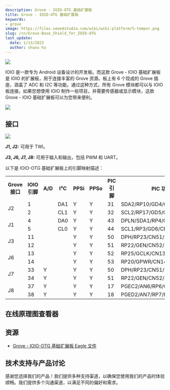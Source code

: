 ```yaml
---
description: Grove - IOIO-OTG 基础扩展板
title: Grove - IOIO-OTG 基础扩展板
keywords:
- grove
image: https://files.seeedstudio.com/wiki/wiki-platform/S-tempor.png
slug: /cn/Grove-Base_Shield_for_IOIO-OTG
last_update:
  date: 1/13/2023
  author: shuxu hu
---
```

![](https://files.seeedstudio.com/wiki/Grove-Base_Shield_for_IOIO-OTG/img/Grove-Base_Shield_for_IOIO-OTG.md.jpg)

IOIO 是一款专为 Android 设备设计的开发板。而这款 Grove - IOIO 基础扩展板是 IOIO 的扩展板，用于连接丰富的 Grove 资源。板上有 6 个现成的 Grove 插座，涵盖了 ADC 和 I2C 等功能。通过这种方式，所有 Grove 模块都可以与 IOIO 板连接。如果您想使用 IOIO 制作一些项目，并需要传感器或显示模块，这款 Grove - IOIO 基础扩展板可以为您带来便利。

[![](https://files.seeedstudio.com/wiki/Seeed-WiKi/docs/images/300px-Get_One_Now_Banner-ragular.png)](https://www.seeedstudio.com/Grove-Base-Shield-for-IOIO-OTG-p-1613.html)

## 接口

![](https://files.seeedstudio.com/wiki/Grove-Base_Shield_for_IOIO-OTG/img/Base_Shield_for_IOIO_Interface_Function.jpg)

**J1, J2:** 可用于 TWI。

**J3, J6, J7, J8:** 可用于输入和输出，包括 PWM 和 UART。

以下是 IOIO-OTG 基础扩展板上的引脚映射描述：

<center>
<table cellspacing="0" width="40%">
<tr>
<th scope="col">Grove 接口</th>
<th scope="col">IOIO 引脚</th>
<th scope="col">A/D</th>
<th scope="col">I²C</th>
<th scope="col">PPSi</th>
<th scope="col">PPSo</th>
<th scope="col">PIC 引脚</th>
<th scope="col">PIC 功能</th>
</tr>
<tr>
<td rowspan="2">J2</td>
<td>1</td>
<td></td>
<td>DA1</td>
<td>Y</td>
<td>Y</td>
<td>31</td>
<td>SDA2/RP10/GD4/CN17/RF4</td>
</tr>
<tr>
<td>2</td>
<td></td>
<td>CL1</td>
<td>Y</td>
<td>Y</td>
<td>32</td>
<td>SCL2/RP17/GD5/CN18/RF5</td>
</tr>
<tr>
<td rowspan="2">J1</td>
<td>4</td>
<td></td>
<td>DA0</td>
<td>Y</td>
<td>Y</td>
<td>43</td>
<td>DPLN/SDA1/RP4/GD8/CN54/RD9</td>
</tr>
<tr>
<td>5</td>
<td></td>
<td>CL0</td>
<td>Y</td>
<td>Y</td>
<td>44</td>
<td>SCL1/RP3/GD6/CN55/RD10</td>
</tr>
<tr>
<td rowspan="2">J3</td>
<td>11</td>
<td></td>
<td></td>
<td>Y</td>
<td>Y</td>
<td>50</td>
<td>DPH/RP23/CN51/RD2</td>
</tr>
<tr>
<td>12</td>
<td></td>
<td></td>
<td>Y</td>
<td>Y</td>
<td>51</td>
<td>RP22/GEN/CN52/RD3</td>
</tr>
<tr>
<td rowspan="2">J6</td>
<td>13</td>
<td></td>
<td></td>
<td>Y</td>
<td>Y</td>
<td>52</td>
<td>RP25/GCLK/CN13/RD4</td>
</tr>
<tr>
<td>14</td>
<td></td>
<td></td>
<td>Y</td>
<td>Y</td>
<td>53</td>
<td>RP20/GPWR/CN14/RD5</td>
</tr>
<tr>
<td rowspan="2">J7</td>
<td>33</td>
<td>Y</td>
<td></td>
<td>Y</td>
<td>Y</td>
<td>50</td>
<td>DPH/RP23/CN51/RD2</td>
</tr>
<tr>
<td>34</td>
<td>Y</td>
<td></td>
<td>Y</td>
<td>Y</td>
<td>51</td>
<td>RP22/GEN/CN52/RD3</td>
</tr>
<tr>
<td rowspan="2">J8</td>
<td>37</td>
<td>Y</td>
<td></td>
<td>Y</td>
<td>Y</td>
<td>17</td>
<td>PGEC2/AN6/RP6/CN24/RB6</td>
</tr>
<tr>
<td>38</td>
<td>Y</td>
<td></td>
<td>Y</td>
<td>Y</td>
<td>18</td>
<td>PGED2/AN7/RP7/RCV/CN25/RB7</td>
</tr>
</table>
</center>

## 在线原理图查看器

<div className="altium-ecad-viewer" data-project-src="https://files.seeedstudio.com/wiki/Grove-Base_Shield_for_IOIO-OTG/res/Grove-Base_Shield_for_IOIO-OTG_Eagle_File.zip" style={{borderRadius: '0px 0px 4px 4px', height: 500, borderStyle: 'solid', borderWidth: 1, borderColor: 'rgb(241, 241, 241)', overflow: 'hidden', maxWidth: 1280, maxHeight: 700, boxSizing: 'border-box'}}>
</div>

## 资源

- [Grove - IOIO-OTG 基础扩展板 Eagle 文件](https://files.seeedstudio.com/wiki/Grove-Base_Shield_for_IOIO-OTG/res/Grove-Base_Shield_for_IOIO-OTG_Eagle_File.zip)

## 技术支持与产品讨论

感谢您选择我们的产品！我们提供多种支持渠道，以确保您使用我们的产品时体验顺畅。我们提供多个沟通渠道，以满足不同的偏好和需求。

<div class="button_tech_support_container">
<a href="https://forum.seeedstudio.com/" class="button_forum"></a> 
<a href="https://www.seeedstudio.com/contacts" class="button_email"></a>
</div>

<div class="button_tech_support_container">
<a href="https://discord.gg/eWkprNDMU7" class="button_discord"></a> 
<a href="https://github.com/Seeed-Studio/wiki-documents/discussions/69" class="button_discussion"></a>
</div>